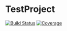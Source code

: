 # TestProject

[![Build Status](https://github.com/YueruLi/TestProject.jl/actions/workflows/CI.yml/badge.svg?branch=main)](https://github.com/YueruLi/TestProject.jl/actions/workflows/CI.yml?query=branch%3Amain)
[![Coverage](https://codecov.io/gh/YueruLi/TestProject.jl/branch/main/graph/badge.svg)](https://codecov.io/gh/YueruLi/TestProject.jl)

